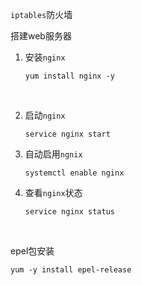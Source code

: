 `iptables`防火墙

搭建web服务器

1. 安装`nginx`

   ```shell
   yum install nginx -y
   ```

   ​

2. 启动`nginx`

   ```shell
   service nginx start
   ```

3. 自动启用`ngnix`

   ```shell
   systemctl enable nginx
   ```

4. 查看`nginx`状态

   ```shell
   service nginx status
   ```

   ​

epel包安装

   ```shell
   yum -y install epel-release
   ```
